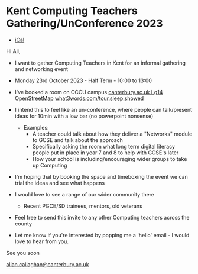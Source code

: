 Kent Computing Teachers Gathering/UnConference 2023
===================================================

* [iCal](./kent-computing-teachers-unconference-2023.ics)


Hi All,

* I want to gather Computing Teachers in Kent for an informal gathering and networking event
* Monday 23rd October 2023 - Half Term - 10:00 to 13:00
* I've booked a room on CCCU campus [canterbury.ac.uk Lg14](https://www.canterbury.ac.uk/campusmaps/2ea30af3d92c45ee851a1e01/details/39667fd284324e47844bbe6e) [OpenStreetMap](https://www.openstreetmap.org/?mlat=51.2795&mlon=1.0885#map=15/51.2795/1.0885) [what3words.com/tour.sleep.showed](https://what3words.com/tour.sleep.showed)

* I intend this to feel like an un-conference, where people can talk/present ideas for 10min with a low bar (no powerpoint nonsense)
    * Examples:
        * A teacher could talk about how they deliver a "Networks" module to GCSE and talk about the approach
        * Specifically asking the room what long term digital literacy people put in place in year 7 and 8 to help with GCSE's later
        * How your school is including/encouraging wider groups to take up Computing
* I'm hoping that by booking the space and timeboxing the event we can trial the ideas and see what happens
* I would love to see a range of our wider community there
    * Recent PGCE/SD trainees, mentors, old veterans
* Feel free to send this invite to any other Computing teachers across the county
* Let me know if you're interested by popping me a 'hello' email - I would love to hear from you.

See you soon

<allan.callaghan@canterbury.ac.uk>